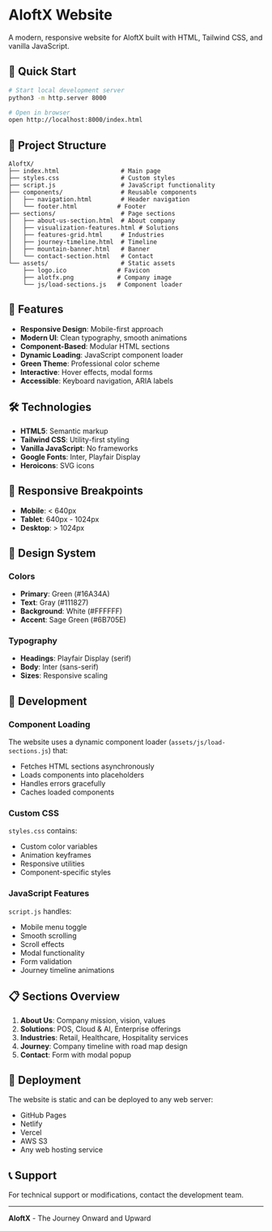 # AloftX Website

A modern, responsive website for AloftX built with HTML, Tailwind CSS, and vanilla JavaScript.

## 🚀 Quick Start

```bash
# Start local development server
python3 -m http.server 8000

# Open in browser
open http://localhost:8000/index.html
```

## 📁 Project Structure

```
AloftX/
├── index.html                 # Main page
├── styles.css                 # Custom styles
├── script.js                  # JavaScript functionality
├── components/                # Reusable components
│   ├── navigation.html        # Header navigation
│   └── footer.html           # Footer
├── sections/                  # Page sections
│   ├── about-us-section.html  # About company
│   ├── visualization-features.html # Solutions
│   ├── features-grid.html     # Industries
│   ├── journey-timeline.html  # Timeline
│   ├── mountain-banner.html   # Banner
│   └── contact-section.html   # Contact
└── assets/                    # Static assets
    ├── logo.ico              # Favicon
    ├── alotfx.png            # Company image
    └── js/load-sections.js   # Component loader
```

## 🎯 Features

- **Responsive Design**: Mobile-first approach
- **Modern UI**: Clean typography, smooth animations
- **Component-Based**: Modular HTML sections
- **Dynamic Loading**: JavaScript component loader
- **Green Theme**: Professional color scheme
- **Interactive**: Hover effects, modal forms
- **Accessible**: Keyboard navigation, ARIA labels

## 🛠️ Technologies

- **HTML5**: Semantic markup
- **Tailwind CSS**: Utility-first styling
- **Vanilla JavaScript**: No frameworks
- **Google Fonts**: Inter, Playfair Display
- **Heroicons**: SVG icons

## 📱 Responsive Breakpoints

- **Mobile**: < 640px
- **Tablet**: 640px - 1024px
- **Desktop**: > 1024px

## 🎨 Design System

### Colors
- **Primary**: Green (#16A34A)
- **Text**: Gray (#111827)
- **Background**: White (#FFFFFF)
- **Accent**: Sage Green (#6B705E)

### Typography
- **Headings**: Playfair Display (serif)
- **Body**: Inter (sans-serif)
- **Sizes**: Responsive scaling

## 🔧 Development

### Component Loading
The website uses a dynamic component loader (`assets/js/load-sections.js`) that:
- Fetches HTML sections asynchronously
- Loads components into placeholders
- Handles errors gracefully
- Caches loaded components

### Custom CSS
`styles.css` contains:
- Custom color variables
- Animation keyframes
- Responsive utilities
- Component-specific styles

### JavaScript Features
`script.js` handles:
- Mobile menu toggle
- Smooth scrolling
- Scroll effects
- Modal functionality
- Form validation
- Journey timeline animations

## 📋 Sections Overview

1. **About Us**: Company mission, vision, values
2. **Solutions**: POS, Cloud & AI, Enterprise offerings
3. **Industries**: Retail, Healthcare, Hospitality services
4. **Journey**: Company timeline with road map design
5. **Contact**: Form with modal popup

## 🚀 Deployment

The website is static and can be deployed to any web server:
- GitHub Pages
- Netlify
- Vercel
- AWS S3
- Any web hosting service

## 📞 Support

For technical support or modifications, contact the development team.

---
**AloftX** - The Journey Onward and Upward